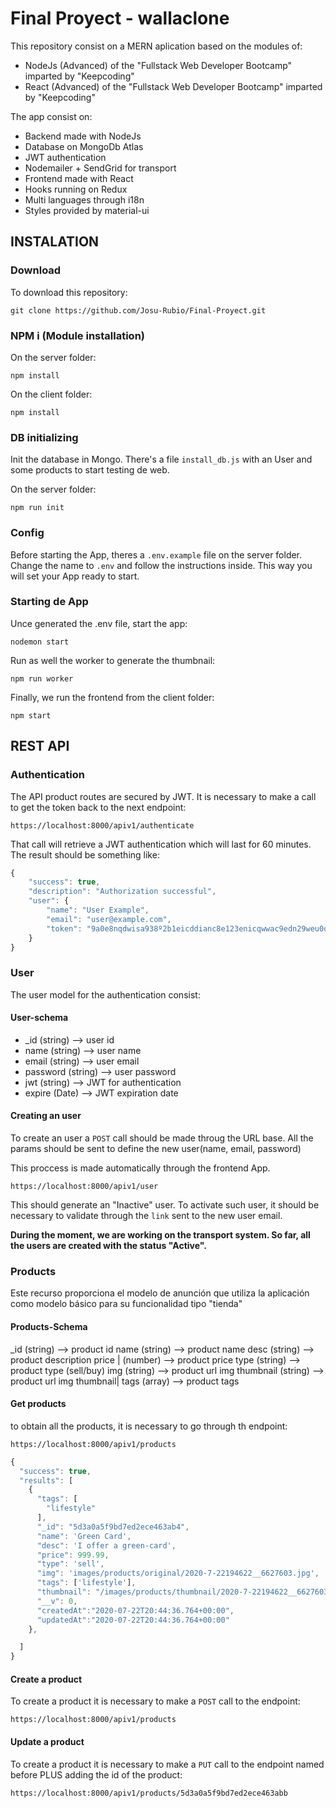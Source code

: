 # Final Proyect - wallaclone

This repository consist on a MERN aplication based on the modules of:

- NodeJs (Advanced) of the "Fullstack Web Developer Bootcamp" imparted by "Keepcoding"
- React (Advanced) of the "Fullstack Web Developer Bootcamp" imparted by "Keepcoding"

The app consist on:

- Backend made with NodeJs
- Database on MongoDb Atlas
- JWT authentication
- Nodemailer + SendGrid for transport
- Frontend made with React
- Hooks running on Redux
- Multi languages through i18n
- Styles provided by material-ui

## INSTALATION

### Download

To download this repository:

```
git clone https://github.com/Josu-Rubio/Final-Proyect.git
```

### NPM i (Module installation)

On the server folder:

```
npm install
```

On the client folder:

```
npm install
```

### DB initializing

Init the database in Mongo. There's a file `install_db.js` with an User and some products to start testing de web.

On the server folder:

```
npm run init
```

### Config

Before starting the App, theres a `.env.example` file on the server folder. Change the name to `.env` and follow the instructions inside. This way you will set your App ready to start.

### Starting de App

Unce generated the .env file, start the app:

```
nodemon start
```

Run as well the worker to generate the thumbnail:

```
npm run worker
```

Finally, we run the frontend from the client folder:

```
npm start
```

## REST API

### Authentication

The API product routes are secured by JWT. It is necessary to make a call to get the token back to the next endpoint:

```
https://localhost:8000/apiv1/authenticate
```

That call will retrieve a JWT authentication which will last for 60 minutes.
The result should be something like:

```js
{
    "success": true,
    "description": "Authorization successful",
    "user": {
        "name": "User Example",
        "email": "user@example.com",
        "token": "9a0e8nqdwisa938º2b1eicddianc8e123enicqwwac9edn29weu0q293e12'"
    }
}
```

### User

The user model for the authentication consist:

#### User-schema

- \_id (string) --> user id
- name (string) --> user name
- email (string) --> user email
- password (string) --> user password
- jwt (string) --> JWT for authentication
- expire (Date) --> JWT expiration date

#### Creating an user

To create an user a `POST` call should be made throug the URL base. All the params should be sent to define the new user(name, email, password)

This proccess is made automatically through the frontend App.

```
https://localhost:8000/apiv1/user
```

This should generate an "Inactive" user. To activate such user, it should be necessary to validate through the `link` sent to the new user email.

**During the moment, we are working on the transport system. So far, all the users are created with the status "Active".**

### Products

Este recurso proporciona el modelo de anunción que utiliza la aplicación como modelo básico para su funcionalidad tipo "tienda"

#### Products-Schema

\_id (string) --> product id
name (string) --> product name
desc (string) --> product description
price | (number) --> product price
type (string) --> product type (sell/buy)
img (string) --> product url img
thumbnail (string) --> product url img thumbnail|
tags (array) --> product tags

#### Get products

to obtain all the products, it is necessary to go through th endpoint:

```
https://localhost:8000/apiv1/products
```

```js
{
  "success": true,
  "results": [
    {
      "tags": [
        "lifestyle"
      ],
      "_id": "5d3a0a5f9bd7ed2ece463ab4",
      "name": 'Green Card',
      "desc": 'I offer a green-card',
      "price": 999.99,
      "type": 'sell',
      "img": 'images/products/original/2020-7-22194622__6627603.jpg',
      "tags": ['lifestyle'],
      "thumbnail": "/images/products/thumbnail/2020-7-22194622__6627603.jpg",
      "__v": 0,
      "createdAt":"2020-07-22T20:44:36.764+00:00",
      "updatedAt":"2020-07-22T20:44:36.764+00:00"
    },

  ]
}
```

#### Create a product

To create a product it is necessary to make a `POST` call to the endpoint:

```
https://localhost:8000/apiv1/products
```

#### Update a product

To create a product it is necessary to make a `PUT` call to the endpoint named before PLUS adding the id of the product:

```
https://localhost:8000/apiv1/products/5d3a0a5f9bd7ed2ece463abb
```
